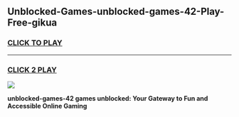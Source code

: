
## Unblocked-Games-unblocked-games-42-Play-Free-gikua
<h3>
<a href="https://premium76.site?title=unblocked-games-42&ref=20M">CLICK TO PLAY</a></h3>
<hr>

<h3>
<a href="https://premium76.site?title=unblocked-games-42&ref=20M">CLICK 2 PLAY</a>
  
</h3>

<a href="https://premium76.site?title=unblocked-games-42&ref=19M"><img src="https://clearcache.store/games.png"></a>


**unblocked-games-42 games unblocked: Your Gateway to Fun and Accessible Online Gaming**
